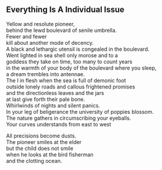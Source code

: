 Everything Is A Individual Issue
--------------------------------
Yellow and resolute pioneer,  
behind the lewd boulevard of senile umbrella.  
Fewer and fewer  
kill about another mode of decency.  
A black and lethargic utensil is congealed in the boulevard.  
Went lighted in sea shell only morose and to a  
goddess they take on time, too many to count years  
in the warmth of your body of the boulevard where you sleep,  
a dream trembles into antennae.  
The I in flesh when the sea is full of demonic foot  
outside lonely roads and callous frightened promises  
and the directionless leaves and the jars  
at last give forth their pale bone.  
Whirlwinds of nights and silent panics.  
In your leg of beligerance the university of poppies blossom.  
The nature gathers in circumscribing your eyeballs.  
Your curves understands from east to west  
  
All precisions become dusts.  
The pioneer smiles at the elder  
but the child does not smile  
when he looks at the bird fisherman  
and the clotting ocean.  
